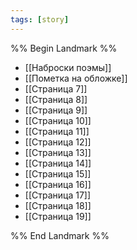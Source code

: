 ```yaml
---
tags: [story]
---
```


%% Begin Landmark %%
- [[Наброски поэмы]]
- [[Пометка на обложке]]
- [[Страница 7]]
- [[Страница 8]]
- [[Страница 9]]
- [[Страница 10]]
- [[Страница 11]]
- [[Страница 12]]
- [[Страница 13]]
- [[Страница 14]]
- [[Страница 15]]
- [[Страница 16]]
- [[Страница 17]]
- [[Страница 18]]
- [[Страница 19]]

%% End Landmark %%
